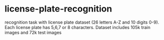 # license-plate-recognition
recognition task with license plate dataset (26 letters A-Z and 10 digits 0-9). Each license plate has 5,6,7 or 8 characters. Dataset includes 105k train images and 72k test images

